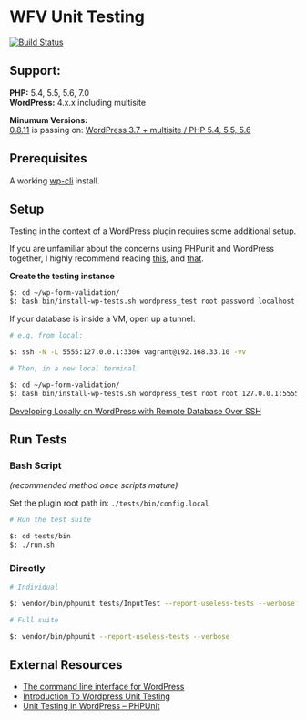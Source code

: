 # WFV Unit Testing
[![Build Status](https://travis-ci.org/macder/wp-form-validation.svg?branch=master)](https://travis-ci.org/macder/wp-form-validation)


## Support:
**PHP:** 5.4, 5.5, 5.6, 7.0<br>
**WordPress:** 4.x.x including multisite

**Minumum Versions:**<br>
[0.8.11](https://github.com/macder/wp-form-validation/tree/0.8.11) is passing on: [WordPress 3.7 + multisite / PHP 5.4, 5.5, 5.6](https://travis-ci.org/macder/wp-form-validation/builds/223751483)


## Prerequisites

A working [wp-cli](http://wp-cli.org/#installing) install.

## Setup
Testing in the context of a WordPress plugin requires some additional setup.

If you are unfamiliar about the concerns using PHPunit and WordPress together, I highly recommend reading [this](https://carlalexander.ca/introduction-wordpress-unit-testing/), and [that](https://neliosoftware.com/blog/introduction-to-unit-testing-in-wordpress-phpunit/).

**Create the testing instance**

```sh
$: cd ~/wp-form-validation/
$: bash bin/install-wp-tests.sh wordpress_test root password localhost latest
```

If your database is inside a VM, open up a tunnel:
```sh
# e.g. from local:

$: ssh -N -L 5555:127.0.0.1:3306 vagrant@192.168.33.10 -vv
```

```sh
# Then, in a new local terminal:

$: cd ~/wp-form-validation/
$: bash bin/install-wp-tests.sh wordpress_test root root 127.0.0.1:5555 latest true
```

[Developing Locally on WordPress with Remote Database Over SSH](https://technosailor.com/2013/03/15/tutorial-developing-locally-on-wordpress-with-remote-database-over-ssh/)


## Run Tests

### Bash Script
*(recommended method once scripts mature)*

Set the plugin root path in:
`./tests/bin/config.local`

```sh
# Run the test suite

$: cd tests/bin
$: ./run.sh
```

### Directly
```sh
# Individual

$: vendor/bin/phpunit tests/InputTest --report-useless-tests --verbose
```

```sh
# Full suite

$: vendor/bin/phpunit --report-useless-tests --verbose
```

## External Resources

* [The command line interface for WordPress](http://wp-cli.org/)
* [Introduction To Wordpress Unit Testing](https://carlalexander.ca/introduction-wordpress-unit-testing/)
* [Unit Testing in WordPress – PHPUnit](https://neliosoftware.com/blog/introduction-to-unit-testing-in-wordpress-phpunit/)
